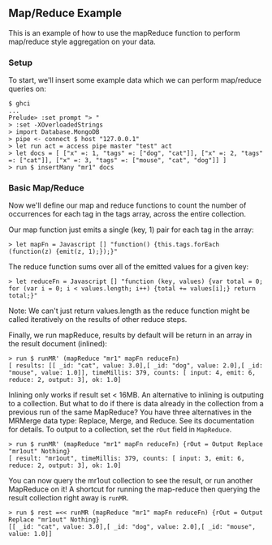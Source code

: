 ## Map/Reduce Example

This is an example of how to use the mapReduce function to perform map/reduce style aggregation on your data.

### Setup

To start, we'll insert some example data which we can perform map/reduce queries on:

    $ ghci
    ...
    Prelude> :set prompt "> "
    > :set -XOverloadedStrings
    > import Database.MongoDB
    > pipe <- connect $ host "127.0.0.1"
    > let run act = access pipe master "test" act
    > let docs = [ ["x" =: 1, "tags" =: ["dog", "cat"]], ["x" =: 2, "tags" =: ["cat"]], ["x" =: 3, "tags" =: ["mouse", "cat", "dog"]] ]
    > run $ insertMany "mr1" docs

### Basic Map/Reduce

Now we'll define our map and reduce functions to count the number of occurrences for each tag in the tags array, across the entire collection.

Our map function just emits a single (key, 1) pair for each tag in the array:

    > let mapFn = Javascript [] "function() {this.tags.forEach (function(z) {emit(z, 1);});}"

The reduce function sums over all of the emitted values for a given key:

    > let reduceFn = Javascript [] "function (key, values) {var total = 0; for (var i = 0; i < values.length; i++) {total += values[i];} return total;}"

Note: We can't just return values.length as the reduce function might be called iteratively on the results of other reduce steps.

Finally, we run mapReduce, results by default will be return in an array in the result document (inlined):

    > run $ runMR' (mapReduce "mr1" mapFn reduceFn)
    [ results: [[ _id: "cat", value: 3.0],[ _id: "dog", value: 2.0],[ _id: "mouse", value: 1.0]], timeMillis: 379, counts: [ input: 4, emit: 6, reduce: 2, output: 3], ok: 1.0]

Inlining only works if result set < 16MB. An alternative to inlining is outputing to a collection. But what to do if there is data already in the collection from a previous run of the same MapReduce? You have three alternatives in the MRMerge data type: Replace, Merge, and Reduce. See its documentation for details. To output to a collection, set the `rOut` field in `MapReduce`.

	> run $ runMR' (mapReduce "mr1" mapFn reduceFn) {rOut = Output Replace "mr1out" Nothing}
	[ result: "mr1out", timeMillis: 379, counts: [ input: 3, emit: 6, reduce: 2, output: 3], ok: 1.0]

You can now query the mr1out collection to see the result, or run another MapReduce on it! A shortcut for running the map-reduce then querying the result collection right away is `runMR`.

	> run $ rest =<< runMR (mapReduce "mr1" mapFn reduceFn) {rOut = Output Replace "mr1out" Nothing}
	[[ _id: "cat", value: 3.0],[ _id: "dog", value: 2.0],[ _id: "mouse", value: 1.0]]
